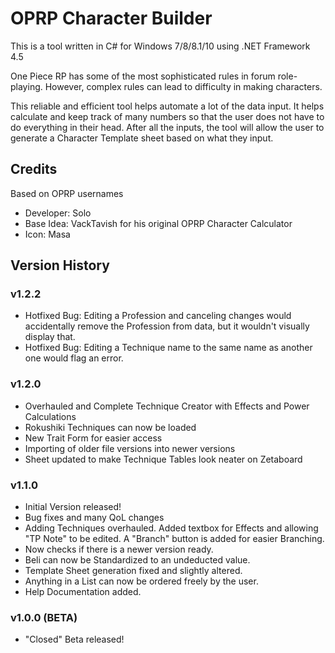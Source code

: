 # OPRP Character Builder

This is a tool written in C# for Windows 7/8/8.1/10 using .NET Framework 4.5

One Piece RP has some of the most sophisticated rules in forum role-playing. However, complex rules can lead to difficulty in making characters. 

This reliable and efficient tool helps automate a lot of the data input. It helps calculate and keep track of many numbers so that the user does not have to do everything in their head. After all the inputs, the tool will allow the user to generate a Character Template sheet based on what they input.

Credits
-------

Based on OPRP usernames

* Developer: Solo
* Base Idea: VackTavish for his original OPRP Character Calculator
* Icon: Masa

Version History
---------------

### v1.2.2

* Hotfixed Bug: Editing a Profession and canceling changes would accidentally remove the Profession from data, but it wouldn't visually display that.
* Hotfixed Bug: Editing a Technique name to the same name as another one would flag an error.

### v1.2.0

* Overhauled and Complete Technique Creator with Effects and Power Calculations
* Rokushiki Techniques can now be loaded
* New Trait Form for easier access
* Importing of older file versions into newer versions
* Sheet updated to make Technique Tables look neater on Zetaboard

### v1.1.0 

* Initial Version released! 
* Bug fixes and many QoL changes 
* Adding Techniques overhauled. Added textbox for Effects and allowing "TP Note" to be edited. A "Branch" button is added for easier Branching. 
* Now checks if there is a newer version ready. 
* Beli can now be Standardized to an undeducted value. 
* Template Sheet generation fixed and slightly altered. 
* Anything in a List can now be ordered freely by the user. 
* Help Documentation added. 

### v1.0.0 (BETA)

* "Closed" Beta released!